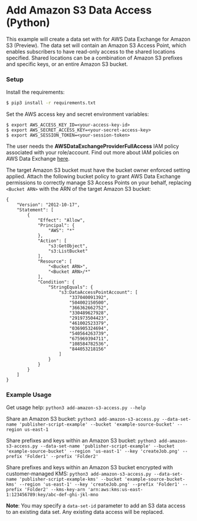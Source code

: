 # Add Amazon S3 Data Access (Python)

This example will create a data set with for AWS Data Exchange for Amazon S3 (Preview). The data set will contain an
Amazon S3 Access Point, which enables subscribers to have read-only access to the shared locations specified. Shared
locations can be a combination of Amazon S3 prefixes and specific keys, or an entire Amazon S3 bucket.

### Setup

Install the requirements:

```bash
$ pip3 install -r requirements.txt
```

Set the AWS access key and secret environment variables:

```
$ export AWS_ACCESS_KEY_ID=<your-access-key-id>
$ export AWS_SECRET_ACCESS_KEY=<your-secret-access-key>
$ export AWS_SESSION_TOKEN=<your-session-token>
```

The user needs the **AWSDataExchangeProviderFullAccess** IAM policy associated with your role/account. Find out more
about IAM policies on AWS Data Exchange [here](https://docs.aws.amazon.com/data-exchange/latest/userguide/auth-access.html).

The target Amazon S3 bucket must have the bucket owner enforced setting applied. Attach the following bucket policy to grant AWS Data Exchange permissions to
correctly manage S3 Access Points on your behalf, replacing `<Bucket ARN>` with the ARN of the target Amazon S3
bucket:

```
{
    "Version": "2012-10-17",
    "Statement": [
        {
            "Effect": "Allow",
            "Principal": {
                "AWS": "*"
            },
            "Action": [
                "s3:GetObject",
                "s3:ListBucket"
            ],
            "Resource": [
                "<Bucket ARN>",
                "<Bucket ARN>/*"
            ],
            "Condition": {
                "StringEquals": {
                    "s3:DataAccessPointAccount": [
                        "337040091392",
                        "504002150500",
                        "366362662752",
                        "330489627928",
                        "291973504423",
                        "461002523379",
                        "036905324694",
                        "540564263739",
                        "675969394711",
                        "108584782536",
                        "844053218156"
                    ]
                }
            }
        }
    ]
}
```

### Example Usage

Get usage help: `python3 add-amazon-s3-access.py --help`

Share an Amazon S3 bucket: `python3 add-amazon-s3-access.py --data-set-name 'publisher-script-example' --bucket 'example-source-bucket' --region us-east-1`

Share prefixes and keys within an Amazon S3 bucket: `python3 add-amazon-s3-access.py --data-set-name 'publisher-script-example' --bucket 'example-source-bucket' --region 'us-east-1' --key 'createJob.png' --prefix 'Folder1' --prefix 'Folder2'`

Share prefixes and keys within an Amazon S3 bucket encrypted with customer-managed KMS: `python3 add-amazon-s3-access.py --data-set-name 'publisher-script-example-kms' --bucket 'example-source-bucket-kms' --region 'us-east-1' --key 'createJob.png' --prefix 'Folder1' --prefix 'Folder2' --kms-key-arn 'arn:aws:kms:us-east-1:123456789:key/abc-def-ghi-jkl-mno`

**Note**: You may specify a `data-set-id` parameter to add an S3 data access to an existing data set. Any existing
data access will be replaced.

